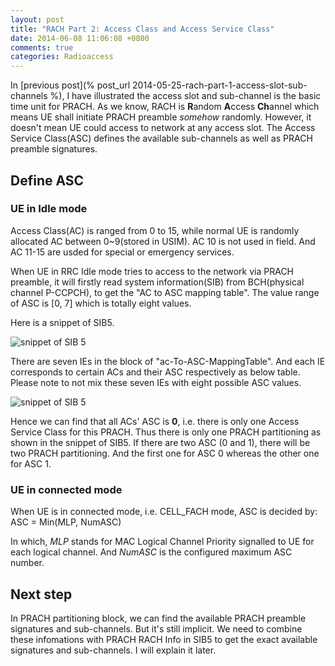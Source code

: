 ```yaml
---
layout: post
title: "RACH Part 2: Access Class and Access Service Class"
date: 2014-06-08 11:06:08 +0800
comments: true
categories: Radioaccess
---
```


In [previous post](% post_url 2014-05-25-rach-part-1-access-slot-sub-channels %), I have illustrated the access slot and sub-channel is the basic time unit for PRACH. As we know, RACH is **R**andom **A**ccess **Ch**annel which means UE shall initiate PRACH preamble *somehow* randomly. However, it doesn't mean UE could access to network at any access slot. The Access Service Class(ASC) defines the available sub-channels as well as PRACH preamble signatures.

<!--more-->

## Define ASC

### UE in Idle mode

Access Class(AC) is ranged from 0 to 15, while normal UE is randomly allocated AC between 0~9(stored in USIM). AC 10 is not used in field. And AC 11-15 are usded for special or emergency services.

When UE in RRC Idle mode tries to access to the network via PRACH preamble, it will firstly read system information(SIB) from BCH(physical channel P-CCPCH), to get the "AC to ASC mapping table". The value range of ASC is [0, 7] which is totally eight values.

Here is a snippet of SIB5.

![snippet of SIB 5](https://dl.dropboxusercontent.com/u/6459697/blogimage/20140608_rach_part2_sib5.png)

There are seven IEs in the block of "ac-To-ASC-MappingTable". And each IE corresponds to certain ACs and their ASC respectively as below table. Please note to not mix these seven IEs with eight possible ASC values.

![snippet of SIB 5](https://dl.dropboxusercontent.com/u/6459697/blogimage/20140608_rach_part2_ac_asc_mapping.png)

Hence we can find that all ACs' ASC is **0**, i.e. there is only one Access Service Class for this PRACH. Thus there is only one PRACH partitioning as shown in the snippet of SIB5. If there are two ASC (0 and 1), there will be two PRACH partitioning. And the first one for ASC 0 whereas the other one for ASC 1.

### UE in connected mode

When UE is in connected mode, i.e. CELL_FACH mode, ASC is decided by:
    ASC = Min(MLP, NumASC)

In which, *MLP* stands for MAC Logical Channel Priority signalled to UE for each logical channel. And *NumASC* is the configured maximum ASC number.

## Next step

In PRACH partitioning block, we can find the available PRACH preamble signatures and sub-channels. But it's still implicit. We need to combine these infomations with PRACH RACH Info in SIB5 to get the exact available signatures and sub-channels. I will explain it later.

